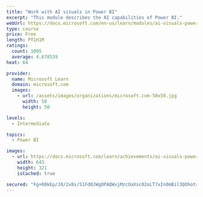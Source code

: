 ```yaml
---
title: "Work with AI visuals in Power BI"
excerpt: "This module describes the AI capabilities of Power BI."
webUrl: https://docs.microsoft.com/en-us/learn/modules/ai-visuals-power-bi/
type: course
price: Free
length: PT1H1M
ratings:
  count: 1095
  average: 4.678539
heat: 64

provider:
  name: Microsoft Learn
  domain: microsoft.com
  images:
    - url: /assets/images/organizations/microsoft.com-50x50.jpg
      width: 50
      height: 50

levels:
  - Intermediate

topics:
  - Power BI

images:
  - url: https://docs.microsoft.com/learn/achievements/ai-visuals-power-bi-social.png
    width: 643
    height: 321
    isCached: true

secured: "Fg+00kEp/J0/2v8s/S1FdOJWgOPAQWvjMzcOaXsc02oLT7xIn0mBil3QOhotrDrwi7h1R5/M3u0uRYhqQZOwOfc0R6CzJ+xN4XWeQSULmbxlBgXsy9vXQ2lxk8K8MNunE0cBEA2HQUCoDRfPkzKbaSDUCuFyD+B4KsTwM9GBSgvNHLK+CBD/u8XwVWN+zE2Qu7n7O+0IIb4ccaGRaZz2z0KWZNEpio6kOcv9PSB/xnLzOrWm9cT7vJgu5IJZFT6hJo95oVk/THMZ/+8ek5dFsy0lxcvkVy4Xzd2JxO5KUY6ii6zc/HhXXeyAsNdFeaqDUnWVK/6bKYsE78F2+n4HURiWQb0yGtgf84bLo9Mds7s54gqW8ifEs+KX1NVfI5ULSxtK4uDvpuNU0TecVvkyxVjZe0gm4dc1fAa23DG8wxY=;ahuv/84OAbWGgrAv+bQ8lw=="
---
```


